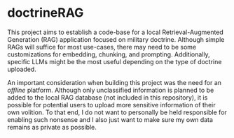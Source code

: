 # doctrineRAG
This project aims to establish a code-base for a local Retrieval-Augmented Generation (RAG) application focused on military doctrine. Although simple RAGs will suffice for most use-cases, there may need to be some customizations for embedding, chunking, and prompting. Additionally, specific LLMs might be the most useful depending on the type of doctrine uploaded.

An important consideration when building this project was the need for an *offline* platform. Although only unclassified information is planned to be added to the local RAG database (not included in this repository), it is possible for potential users to upload more sensitive information of their own volition. To that end, I do not want to personally be held responsible for enabling such nonsense and I also just want to make sure my own data remains as private as possible.